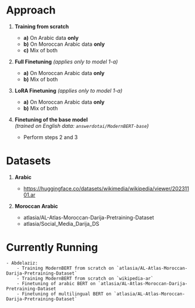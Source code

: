 # Approach

1. **Training from scratch**
   - **a)** On Arabic data **only**  
   - **b)** On Moroccan Arabic data **only**  
   - **c)** Mix of both  

2. **Full Finetuning** *(applies only to model 1-a)*  
   - **a)** On Moroccan Arabic data **only**  
   - **b)** Mix of both  

3. **LoRA Finetuning** *(applies only to model 1-a)*  
   - **a)** On Moroccan Arabic data **only**  
   - **b)** Mix of both  

4. **Finetuning of the base model**  
   *(trained on English data: `answerdotai/ModernBERT-base`)*  
   - Perform steps 2 and 3  

# Datasets

1. **Arabic**
    - https://huggingface.co/datasets/wikimedia/wikipedia/viewer/20231101.ar

2. **Moroccan Arabic**
    - atlasia/AL-Atlas-Moroccan-Darija-Pretraining-Dataset
    - atlasia/Social_Media_Darija_DS

# Currently Running
    - Abdelaziz: 
        - Training ModernBERT from scratch on `atlasia/AL-Atlas-Moroccan-Darija-Pretraining-Dataset`
        - Training ModernBERT from scratch on `wikipedia-ar`
        - Finetuning of arabic BERT on `atlasia/AL-Atlas-Moroccan-Darija-Pretraining-Dataset
        - Finetuning of multilingual BERT on `atlasia/AL-Atlas-Moroccan-Darija-Pretraining-Dataset`
